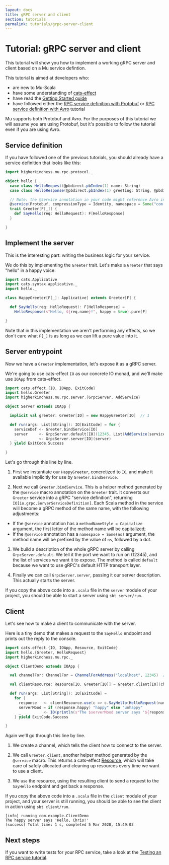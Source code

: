 ```yaml
---
layout: docs
title: gRPC server and client
section: tutorials
permalink: tutorials/grpc-server-client
---
```


# Tutorial: gRPC server and client

This tutorial will show you how to implement a working gRPC server and client
based on a Mu service defintion.

This tutorial is aimed at developers who:

* are new to Mu-Scala
* have some understanding of [cats-effect]
* have read the [Getting Started guide](../getting-started)
* have followed either the [RPC service definition with Protobuf](service-definition/protobuf) or 
  [RPC service definition with Avro](service-definition/avro) tutorial

Mu supports both Protobuf and Avro. For the purposes of this tutorial we will
assume you are using Protobuf, but it's possible to follow the tutorial even if
you are using Avro.

## Service definition

If you have followed one of the previous tutorials, you should already have a
service definition that looks like this:

```scala mdoc:silent
import higherkindness.mu.rpc.protocol._

object hello {
  case class HelloRequest(@pbdirect.pbIndex(1) name: String)
  case class HelloResponse(@pbdirect.pbIndex(1) greeting: String, @pbdirect.pbIndex(2) happy: Boolean)

  // Note: the @service annotation in your code might reference Avro instead of Protobuf
  @service(Protobuf, compressionType = Identity, namespace = Some("com.example"))
  trait Greeter[F[_]] {
    def SayHello(req: HelloRequest): F[HelloResponse]
  }

}
```

## Implement the server

This is the interesting part: writing the business logic for your service.

We do this by implementing the `Greeter` trait. Let's make a `Greeter` that says
"hello" in a happy voice:

```scala mdoc:silent
import cats.Applicative
import cats.syntax.applicative._
import hello._

class HappyGreeter[F[_]: Applicative] extends Greeter[F] {

  def SayHello(req: HelloRequest): F[HelloResponse] =
    HelloResponse(s"Hello, ${req.name}!", happy = true).pure[F]

}
```

Note that in this implementation we aren't performing any effects, so we don't
care what `F[_]` is as long as we can lift a pure value into it.

## Server entrypoint

Now we have a `Greeter` implementation, let's expose it as a gRPC server.

We're going to use cats-effect `IO` as our concrete IO monad, and we'll make use
`IOApp` from cats-effect.

```scala mdoc:silent
import cats.effect.{IO, IOApp, ExitCode}
import hello.Greeter
import higherkindness.mu.rpc.server.{GrpcServer, AddService}

object Server extends IOApp {

  implicit val greeter: Greeter[IO] = new HappyGreeter[IO]  // 1

  def run(args: List[String]): IO[ExitCode] = for {
    serviceDef <- Greeter.bindService[IO]                                      // 2
    server     <- GrpcServer.default[IO](12345, List(AddService(serviceDef)))  // 3
    _          <- GrpcServer.server[IO](server)                                // 4
  } yield ExitCode.Success

}
```

Let's go through this line by line.

1. First we instantiate our `HappyGreeter`, concretized to `IO`, and make it
   available implicitly for use by `Greeter.bindService`.

2. Next we call `Greeter.bindService`. This is a helper method generated by the
   `@service` macro annotation on the `Greeter` trait. It converts our `Greeter`
   service into a gRPC "service definition", returning
   `IO[io.grpc.ServerServiceDefinition]`. 
   Each Scala method in the service will become a gRPC method of the same name,
   with the following adjustments:
  - If the `@service` annotation has a `methodNameStyle = Capitalize` argument,
    the first letter of the method name will be capitalized;
  - If the `@service` annotation has a `namespace = Some(ns)` argument, 
    the method name will be prefixed by the value of `ns`, followed by a dot.

3. We build a description of the whole gRPC server by calling
   `GrpcServer.default`. We tell it the port we want to run on (12345), and the
   list of services we want it to expose. The method is called `default` because
   we want to use gRPC's default HTTP transport layer.

4. Finally we can call `GrpcServer.server`, passing it our server description.
   This actually starts the server.

If you copy the above code into a `.scala` file in the `server` module of your
project, you should be able to start a server using `sbt server/run`.

## Client

Let's see how to make a client to communicate with the server.

Here is a tiny demo that makes a request to the `SayHello` endpoint and
prints out the reply to the console.

```scala mdoc:silent
import cats.effect.{IO, IOApp, Resource, ExitCode}
import hello.{Greeter, HelloRequest}
import higherkindness.mu.rpc._

object ClientDemo extends IOApp {

  val channelFor: ChannelFor = ChannelForAddress("localhost", 12345)  // 1

  val clientResource: Resource[IO, Greeter[IO]] = Greeter.client[IO](channelFor)  // 2

  def run(args: List[String]): IO[ExitCode] =
    for {
      response   <- clientResource.use(c => c.SayHello(HelloRequest(name = "Chris")))  // 3
      serverMood = if (response.happy) "happy" else "unhappy"
      _          <- IO(println(s"The $serverMood server says '${response.greeting}'"))
    } yield ExitCode.Success

}
```

Again we'll go through this line by line.

1. We create a channel, which tells the client how to connect to the server.

2. We call `Greeter.client`, another helper method generated by the `@service`
   macro. This returns a cats-effect
   [Resource](https://typelevel.org/cats-effect/datatypes/resource.html), which
   will take care of safely allocated and cleaning up resources every time we
   want to use a client.

3. We `use` the resource, using the resulting client to send a request to the
   `SayHello` endpoint and get back a response.

If you copy the above code into a `.scala` file in the `client` module of your
project, and your server is still running, you should be able to see the client
in action using `sbt client/run`.

```
[info] running com.example.ClientDemo
The happy server says 'Hello, Chris!'
[success] Total time: 1 s, completed 5 Mar 2020, 15:49:03
```

## Next steps

If you want to write tests for your RPC service, take a look at the [Testing an RPC service tutorial](testing-rpc-service).

[cats-effect]: https://typelevel.org/cats-effect/
[gRPC]: https://grpc.io/
[Protocol Buffers]: https://developers.google.com/protocol-buffers
